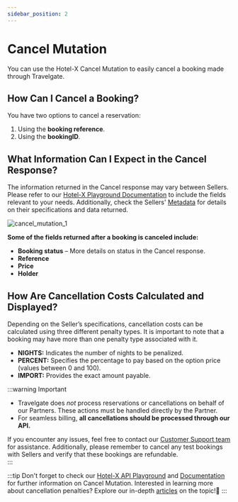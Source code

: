 ```yaml
---
sidebar_position: 2
---
```


# Cancel Mutation

You can use the Hotel-X Cancel Mutation to easily cancel a booking made through Travelgate.

## How Can I Cancel a Booking?

You have two options to cancel a reservation:

1. Using the **booking reference**.
2. Using the **bookingID**.

## What Information Can I Expect in the Cancel Response?

The information returned in the Cancel response may vary between Sellers. Please refer to our [Hotel-X Playground Documentation](/playground) to include the fields relevant to your needs. Additionally, check the Sellers' [Metadata](/kb/connectivity-products/for-buyers/hotel-x/content/metadata) for details on their specifications and data returned.

![cancel_mutation_1](https://storage.travelgate.com/kbase/cancel_mutation_1.jpg)

**Some of the fields returned after a booking is canceled include:**

- **Booking status** – More details on status in the Cancel response.
- **Reference**
- **Price**
- **Holder**

## How Are Cancellation Costs Calculated and Displayed?

Depending on the Seller’s specifications, cancellation costs can be calculated using three different penalty types. It is important to note that a booking may have more than one penalty type associated with it.

- **NIGHTS:** Indicates the number of nights to be penalized.
- **PERCENT:** Specifies the percentage to pay based on the option price (values between 0 and 100).
- **IMPORT:** Provides the exact amount payable.

:::warning Important  
- Travelgate does *not* process reservations or cancellations on behalf of our Partners. These actions must be handled directly by the Partner.  
- For seamless billing, **all cancellations should be processed through our API.**  

If you encounter any issues, feel free to contact our [Customer Support team](https://app.travelgate.com/support) for assistance. Additionally, please remember to cancel any test bookings with Sellers and verify that these bookings are refundable.  
:::

:::tip
Don't forget to check our [Hotel-X API Playground](/playground) and [Documentation](/docs/apis/for-buyers/hotel-x-pull-buyers-api/booking-management/cancel) for further information on Cancel Mutation. Interested in learning more about cancellation penalties? Explore our in-depth [articles](/kb/faqs/faqs-cancel-policies/overview) on the topic!🚀
:::

